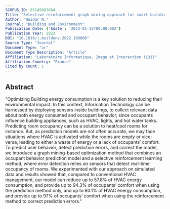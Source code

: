 ```yaml
---
SCOPUS_ID: 85145883664
Title: "Selective reinforcement graph mining approach for smart building energy and occupant comfort optimization"
Author: "Haidar N."
Journal: "Building and Environment"
Publication Date: {'$date': '2023-01-15T00:00:00Z'}
Publication Year: 2023
DOI: "10.1016/j.buildenv.2022.109806"
Source Type: "Journal"
Document Type: "ar"
Document Type Description: "Article"
Affiliation: "Laboratoire Informatique, Image et Interaction (L3i)"
Affiliation Country: "France"
Cited by count: 1
---
```


## Abstract
"Optimizing Building energy consumption is a key solution to reducing their environmental impact. In this context, Information Technology can be harnessed by deploying sensors inside buildings, to collect relevant data about both energy consumed and occupant behavior, since occupants influence building appliances, such as HVAC, lights, and hot water tanks. Predicting room occupancy can be a solution to heat/cool rooms for instance. But, as prediction models are not often accurate, we may face situations where HVAC is activated while the rooms are empty or vice-versa, leading to either a waste of energy or a lack of occupants’ comfort. To predict user behavior, detect prediction errors, and correct the model, we introduce a graph mining-based optimization method that combines an occupant behavior prediction model and a selective reinforcement learning method, where error detection relies on sensors that detect real-time occupancy of rooms. We experimented with our approach on simulated data and results showed that, compared to conventional HVAC management, our model can reduce up to 57.8% of HVAC energy consumption, and provide up to 94.3% of occupants’ comfort when using the prediction method only, and up to 80.1% of HVAC energy consumption, and provide up to 97% of occupants’ comfort when using the reinforcement method to correct prediction errors."
